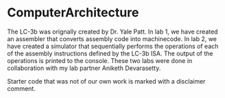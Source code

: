 # ComputerArchitecture
The LC-3b was orignally created by Dr. Yale Patt. In lab 1, we have created an assembler that converts assembly code into machinecode. In lab 2, we have created a simulator that sequentially performs the operations of 
each of the assembly instructions defined by the LC-3b ISA. The output of the operations is printed to the console. These two labs were done in collaboration with my lab partner Aniketh Devarasetty. 

Starter code that was not of our own work is marked with a disclaimer comment.

